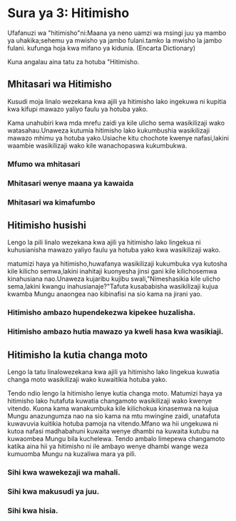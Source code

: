 # Sura ya 3: Hitimisho

Ufafanuzi wa \"hitimisho\"ni:Maana ya neno uamzi wa msingi juu ya mambo
ya uhakika;sehemu ya mwisho ya jambo fulani.tamko la mwisho la jambo
fulani. kufunga hoja kwa mifano ya kidunia. (Encarta Dictionary)

Kuna angalau aina tatu za hotuba \"Hitimisho.

## Mhitasari wa Hitimisho

Kusudi moja linalo wezekana kwa ajili ya hitimisho lako ingekuwa ni
kupitia kwa kifupi mawazo yaliyo faulu ya hotuba yako.

Kama unahubiri kwa mda mrefu zaidi ya kile ulicho sema wasikilizaji wako
watasahau.Unaweza kutumia hitimisho lako kukumbushia wasikilizaji mawazo
mhimu ya hotuba yako.Usiache kitu chochote kwenye nafasi,lakini waambie
wasikilizaji wako kile wanachopaswa kukumbukwa.

### Mfumo wa mhitasari

### Mhitasari wenye maana ya kawaida

### Mhitasari wa kimafumbo

## Hitimisho husishi

Lengo la pili linalo wezekana kwa ajili ya hitimisho lako lingekua ni
kuhusianisha mawazo yaliyo faulu ya hotuba yako kwa wasikilizaji wako.

matumizi haya ya hitimisho,huwafanya wasikilizaji kukumbuka vya kutosha
kile kilicho semwa,lakini inahitaji kuonyesha jinsi gani kile
kilichosemwa kinahusiana nao.Unaweza kujaribu kujibu
swali,\"Nimeshasikia kile ulicho sema,lakini kwangu
inahusianaje?\"Tafuta kusababisha wasikilizaji kujua kwamba Mungu
anaongea nao kibinafisi na sio kama na jirani yao.

### Hitimisho ambazo hupendekezwa kipekee huzalisha.

### Hitimisho ambazo hutia mawazo ya kweli hasa kwa wasikiaji.

## Hitimisho la kutia changa moto

Lengo la tatu linalowezekana kwa ajili ya hitimisho lako lingekua
kuwatia changa moto wasikilizaji wako kuwaitikia hotuba yako.

Tendo ndio lengo la hitimisho lenye kutia changa moto. Matumizi haya ya
hitimisho lako hutafuta kuwatia changamoto wasikilizaji wako kwenye
vitendo. Kuona kama wanakumbuka kile kilichokua kinasemwa na kujua Mungu
anazungumza nao na sio kama na mtu mwingine zaidi, unatafuta kuwavuvia
kuitikia hotuba pamoja na vitendo.Mfano wa hii ungekuwa ni kutoa nafasi
madhabahuni kuwaita wenye dhambi na kuwaita kutubu na kuwaombea Mungu
bila kuchelewa. Tendo ambalo limepewa changamoto katika aina hii ya
hitimisho ni ile ambayo wenye dhambi wange weza kumuomba Mungu na
kuzaliwa mara ya pili.

### Sihi kwa wawekezaji wa mahali.

### Sihi kwa makusudi ya juu.

### Sihi kwa hisia.
